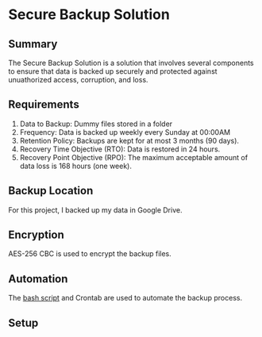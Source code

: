 # Secure Backup Solution

## Summary
The Secure Backup Solution is a solution that involves several components to ensure that data is backed up securely and protected against unuathorized access, corruption, and loss.

## Requirements
1. Data to Backup: Dummy files stored in a folder
2. Frequency: Data is backed up weekly every Sunday at 00:00AM
3. Retention Policy: Backups are kept for at most 3 months (90 days).
4. Recovery Time Objective (RTO): Data is restored in 24 hours.
5. Recovery Point Objective (RPO): The maximum acceptable amount of data loss is 168 hours (one week).

## Backup Location
For this project, I backed up my data in Google Drive.

## Encryption
AES-256 CBC is used to encrypt the backup files.

## Automation
The [bash script](/backup_to_gdrive.sh/) and Crontab are used to automate the backup process.

## Setup
